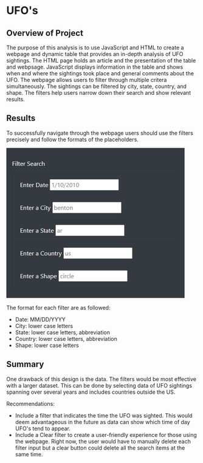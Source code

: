 # UFO's

## Overview of Project
The purpose of this analysis is to use JavaScript and HTML to create a webpage and dynamic table that provides an in-depth analysis of UFO sightings. The HTML page holds an article and the presentation of the table and webpsage. JavaScript displays information in the table and shows when and where the sightings took place and general comments about the UFO. The webpage allows users to filter through multiple critera simultaneously. The sightings can be filtered by city, state, country, and shape. The filters help users narrow down their search and show relevant results. 

## Results
To successfully navigate through the webpage users should use the filters precisely and follow the formats of the placeholders. 

![](https://github.com/irenedepacina/UFOs/blob/main/static/images/filterSearch.png)

The format for each filter are as followed:
- Date: MM/DD/YYYY
- City: lower case letters
- State: lower case letters, abbreviation
- Country: lower case letters, abbreviation
- Shape: lower case letters

## Summary
One drawback of this design is the data. The filters would be most effective with a larger dataset. This can be done by selecting data of UFO sightings spanning over several years and includes countries outside the US. 

Recommendations:
- Include a filter that indicates the time the UFO was sighted. This would deem advantageous in the future as data can show which time of day UFO's tend to appear.
- Include a Clear filter to create a user-friendly experience for those using the webpage. Right now, the user would have to manually delete each filter input but a clear button could delete all the search items at the same time. 
